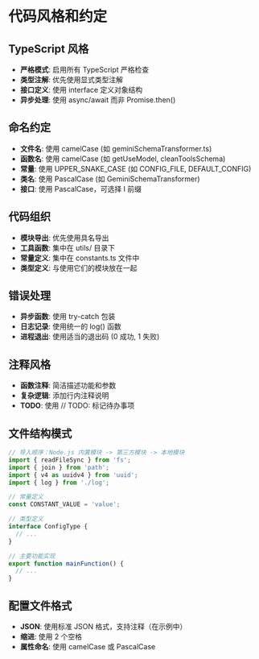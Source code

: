 # 代码风格和约定

## TypeScript 风格
- **严格模式**: 启用所有 TypeScript 严格检查
- **类型注解**: 优先使用显式类型注解
- **接口定义**: 使用 interface 定义对象结构
- **异步处理**: 使用 async/await 而非 Promise.then()

## 命名约定
- **文件名**: 使用 camelCase (如 geminiSchemaTransformer.ts)
- **函数名**: 使用 camelCase (如 getUseModel, cleanToolsSchema)
- **常量**: 使用 UPPER_SNAKE_CASE (如 CONFIG_FILE, DEFAULT_CONFIG)
- **类名**: 使用 PascalCase (如 GeminiSchemaTransformer)
- **接口**: 使用 PascalCase，可选择 I 前缀

## 代码组织
- **模块导出**: 优先使用具名导出
- **工具函数**: 集中在 utils/ 目录下
- **常量定义**: 集中在 constants.ts 文件中
- **类型定义**: 与使用它们的模块放在一起

## 错误处理
- **异步函数**: 使用 try-catch 包装
- **日志记录**: 使用统一的 log() 函数
- **进程退出**: 使用适当的退出码 (0 成功, 1 失败)

## 注释风格
- **函数注释**: 简洁描述功能和参数
- **复杂逻辑**: 添加行内注释说明
- **TODO**: 使用 // TODO: 标记待办事项

## 文件结构模式
```typescript
// 导入顺序：Node.js 内置模块 -> 第三方模块 -> 本地模块
import { readFileSync } from 'fs';
import { join } from 'path';
import { v4 as uuidv4 } from 'uuid';
import { log } from './log';

// 常量定义
const CONSTANT_VALUE = 'value';

// 类型定义
interface ConfigType {
  // ...
}

// 主要功能实现
export function mainFunction() {
  // ...
}
```

## 配置文件格式
- **JSON**: 使用标准 JSON 格式，支持注释（在示例中）
- **缩进**: 使用 2 个空格
- **属性命名**: 使用 camelCase 或 PascalCase
